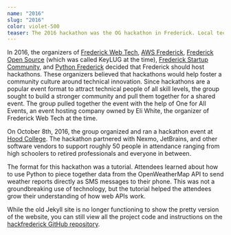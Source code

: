 ```yaml
---
name: "2016"
slug: "2016"
color: violet-500
teaser: The 2016 hackathon was the OG hackathon in Frederick. Local tech meetups came together to bring a tutorial format event that taught people about APIs and SMS notifications.
---
```

In 2016, the organizers of [Frederick Web Tech](/groups/frederick-web-tech/),
[AWS Frederick](/groups/aws-frederick/),
[Frederick Open Source](/groups/frederick-open-source/) (which was called KeyLUG at the time),
[Frederick Startup Community](https://www.meetup.com/Frederick-Startup-Community/),
and [Python Frederick](/groups/python-frederick/)
decided
that Frederick should host hackathons.
These organizers believed that hackathons would help foster a community culture
around technical innovation.
Since hackathons are a popular event format to attract technical people of all skill levels,
the group sought to build a stronger community
and pull them together for a shared event.
The group pulled together the event with the help of One for All Events,
an event hosting company owned by Eli White, the organizer of Frederick Web Tech at the time.

On October 8th, 2016, the group organized and ran a hackathon event at [Hood College](https://www.hood.edu/).
The hackathon partnered with Nexmo, JetBrains, and other software vendors to support
roughly 50 people in attendance ranging from high schoolers to retired professionals
and everyone in between.

The format for this hackathon was a tutorial.
Attendees learned about how to use Python to piece together data
from the OpenWeatherMap API to send weather reports directly as SMS messages
to their phone.
This was not a groundbreaking use of technology,
but the tutorial helped the attendees grow their understanding of how web APIs work.

While the old Jekyll site is no longer functioning
to show the pretty version of the website,
you can still view all the project code and instructions
on the [hackfrederick GitHub repository](https://github.com/hackfrederick/hackathon2016).
